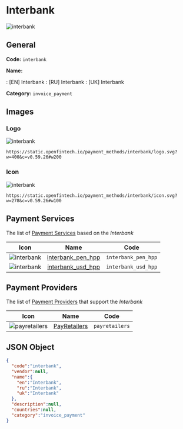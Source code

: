 
# Interbank 
![interbank](https://static.openfintech.io/payment_methods/interbank/logo.svg?w=400&c=v0.59.26#w200)  

## General 
**Code:** `interbank` 
 
**Name:** 
 
:	[EN] Interbank 
:	[RU] Interbank 
:	[UK] Interbank 
 
**Category:** `invoice_payment` 
 

## Images 

### Logo 
![interbank](https://static.openfintech.io/payment_methods/interbank/logo.svg?w=400&c=v0.59.26#w200)  

```
https://static.openfintech.io/payment_methods/interbank/logo.svg?w=400&c=v0.59.26#w200
```  

### Icon 
![interbank](https://static.openfintech.io/payment_methods/interbank/icon.svg?w=278&c=v0.59.26#w100)  

```
https://static.openfintech.io/payment_methods/interbank/icon.svg?w=278&c=v0.59.26#w100
```  

## Payment Services 
 
The list of [Payment Services](/payment-services/) based on the _Interbank_ 

|Icon|Name|Code| 
|:---:|:---:|:---:| 
|![interbank](https://static.openfintech.io/payment_methods/interbank/icon.svg?w=278&c=v0.59.26#w100) |[interbank_pen_hpp](/payment-services/interbank_pen_hpp/)|`interbank_pen_hpp`| 
|![interbank](https://static.openfintech.io/payment_methods/interbank/icon.svg?w=278&c=v0.59.26#w100) |[interbank_usd_hpp](/payment-services/interbank_usd_hpp/)|`interbank_usd_hpp`| 
 

## Payment Providers 
 
The list of [Payment Providers](/payment-providers/) that support the _Interbank_ 

|Icon|Name|Code| 
|:---:|:---:|:---:| 
|![payretailers](https://static.openfintech.io/payment_providers/payretailers/icon.svg?w=278&c=v0.59.26#w100) |[PayRetailers](/payment-providers/payretailers/)|`payretailers`| 
 

## JSON Object 

```json
{
  "code":"interbank",
  "vendor":null,
  "name":{
    "en":"Interbank",
    "ru":"Interbank",
    "uk":"Interbank"
  },
  "description":null,
  "countries":null,
  "category":"invoice_payment"
}
```  
